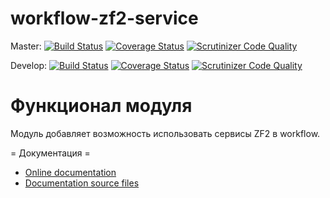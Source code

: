 # workflow-zf2-service

Master:
[![Build Status](https://secure.travis-ci.org/old-town/workflow-zf2-service.svg?branch=master)](https://secure.travis-ci.org/old-town/workflow-zf2-service)
[![Coverage Status](https://coveralls.io/repos/old-town/workflow-zf2-service/badge.svg?branch=master&service=github)](https://coveralls.io/github/old-town/workflow-zf2-service?branch=master)
[![Scrutinizer Code Quality](https://scrutinizer-ci.com/g/old-town/workflow-zf2-service/badges/quality-score.png?b=master)](https://scrutinizer-ci.com/g/old-town/workflow-zf2-service/?branch=master)

Develop:
[![Build Status](https://secure.travis-ci.org/old-town/workflow-zf2-service.svg?branch=dev)](https://secure.travis-ci.org/old-town/workflow-zf2-service)
[![Coverage Status](https://coveralls.io/repos/old-town/workflow-zf2-service/badge.svg?branch=dev&service=github)](https://coveralls.io/github/old-town/workflow-zf2-service?branch=dev)
[![Scrutinizer Code Quality](https://scrutinizer-ci.com/g/old-town/workflow-zf2-service/badges/quality-score.png?b=dev)](https://scrutinizer-ci.com/g/old-town/workflow-zf2-service/?branch=dev)


# Функционал модуля

Модуль добавляет возможность использовать сервисы ZF2 в workflow. 

= Документация =
- [Online documentation](http://workflow-zf2-service.readthedocs.org/ru/dev/)
- [Documentation source files](doc/book/ru/)





